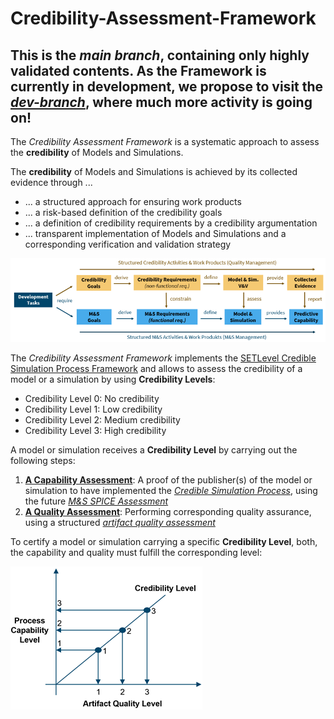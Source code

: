 # Credibility-Assessment-Framework

## This is the *main branch*, containing only highly validated contents. As the Framework is currently in development, we propose to visit the [*dev-branch*](https://github.com/virtual-vehicle/Credibility-Assessment-Framework/tree/dev), where much more activity is going on!

The *Credibility Assessment Framework* is a systematic approach to assess the **credibility** of Models and Simulations.

The **credibility** of Models and Simulations is achieved by its collected evidence through ...
- ... a structured approach for ensuring work products
- ... a risk-based definition of the credibility goals
- ... a definition of credibility requirements by a credibility argumentation
- ... transparent implementation of Models and Simulations and a corresponding verification and validation strategy

![Credibility of Models and Simulations](./docs/images/credibility_schema.png)

The *Credibility Assessment Framework* implements the [SETLevel Credible Simulation Process Framework](https://gitlab.setlevel.de/open/processes_and_traceability/credible_simulation_process_framework) and allows to assess the credibility of a model or a simulation by using **Credibility Levels**:
- Credibility Level 0: No credibility
- Credibility Level 1: Low credibility
- Credibility Level 2: Medium credibility 
- Credibility Level 3: High credibility

A model or simulation receives a **Credibility Level** by carrying out the following steps:
1. [**A Capability Assessment**](./Capability-Assessment/README.md): A proof of the publisher(s) of the model or simulation to have implemented the [*Credible Simulation Process*](https://gitlab.setlevel.de/open/processes_and_traceability/credible_simulation_process_framework/-/blob/main/Credible-Simulation-Process-v1-3.pdf), using the future [*M&S SPICE Assessment*](https://incose.onlinelibrary.wiley.com/doi/10.1002/iis2.13029)
2. [**A Quality Assessment**](./Credibility-Development-Kit/README.md): Performing corresponding quality assurance, using a structured [*artifact quality assessment*](https://ecp.ep.liu.se/index.php/modelica/article/view/572)

To certify a model or simulation carrying a specific **Credibility Level**, both, the capability and quality must fulfill the corresponding level:

![Credibility, Capability and Quality](docs/images/capability_quality.png)
